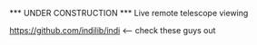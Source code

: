 *** UNDER CONSTRUCTION ***
Live remote telescope viewing


https://github.com/indilib/indi <-- check these guys out
